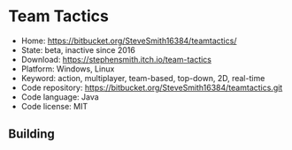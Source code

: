 # Team Tactics

- Home: https://bitbucket.org/SteveSmith16384/teamtactics/
- State: beta, inactive since 2016
- Download: https://stephensmith.itch.io/team-tactics
- Platform: Windows, Linux
- Keyword: action, multiplayer, team-based, top-down, 2D, real-time
- Code repository: https://bitbucket.org/SteveSmith16384/teamtactics.git
- Code language: Java
- Code license: MIT

## Building
